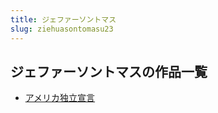 ```yaml
---
title: ジェファーソントマス
slug: ziehuasontomasu23
---
```


## ジェファーソントマスの作品一覧

- [アメリカ独立宣言](amerikadulixuan-3e4)
